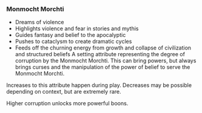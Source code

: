 ### Monmocht Morchti
- Dreams of violence
- Highlights violence and fear in stories and mythis
- Guides fantasy and belief to the apocalyptic
- Pushes to cataclysm to create dramatic cycles
- Feeds off the churning energy from growth and collapse of civilization and structured beliefs
A setting attribute representing the degree of corruption by the Monmocht Morchti. This can bring powers, but always brings curses and the manipulation of the power of belief to serve the Monmocht Morchti.

Increases to this attribute happen during play. Decreases may be possible depending on context, but are extremely rare.

Higher corruption unlocks more powerful boons. 